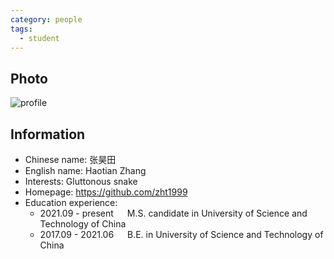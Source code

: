 ```yaml
---
category: people
tags:
  - student
---
```


## Photo

![profile](https://user-images.githubusercontent.com/116997215/198896693-3e6f6f79-e15a-40d5-862c-d2525c5dbccb.jpg)

## Information

- Chinese name: 张昊田
- English name: Haotian Zhang
- Interests: Gluttonous snake
- Homepage: <https://github.com/zht1999>
- Education experience:
  - 2021.09 - present     M.S. candidate in University of Science and Technology of China
  - 2017.09 - 2021.06     B.E. in University of Science and Technology of China
